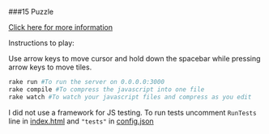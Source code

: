 ###15 Puzzle

[Click here for more information](https://en.wikipedia.org/wiki/15_puzzle)

Instructions to play:

Use arrow keys to move cursor and hold down the spacebar while pressing arrow keys to move tiles. 

```bash
rake run #To run the server on 0.0.0.0:3000
rake compile #To compress the javascript into one file
rake watch #To watch your javascript files and compress as you edit
```

I did not use a framework for JS testing.  To run tests uncomment ```RunTests``` line in [index.html](https://github.com/JamesAnthonyLow/15-Puzzle/blob/master/public/index.html) and ```"tests"``` in [config.json](https://github.com/JamesAnthonyLow/15-Puzzle/blob/master/public/js/config.json)
